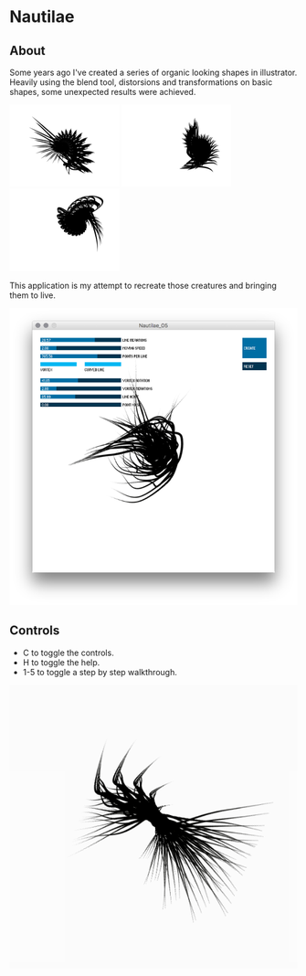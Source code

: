 # Nautilae

## About
Some years ago I've created a series of organic looking shapes in illustrator.
Heavily using the blend tool, distorsions and transformations on basic shapes, some unexpected results were achieved.

![Illustrator Source Material](/images/nautilae_01.png)
![Illustrator Source Material](/images/nautilae_02.png)
![Illustrator Source Material](/images/nautilae_03.png)



This application is my attempt to recreate those creatures and bringing them to live. 

![Processing](/images/application-screenshot-1.png)



## Controls
- C to toggle the controls.
- H to toggle the help.
- 1-5 to toggle a step by step walkthrough.

![Example](/images/example.gif)




